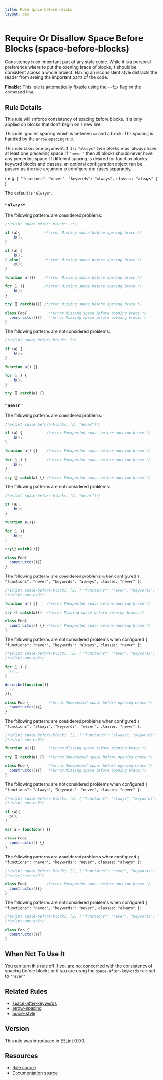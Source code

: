 ```yaml
---
title: Rule space-before-blocks
layout: doc
---
```

<!-- Note: No pull requests accepted for this file. See README.md in the root directory for details. -->
# Require Or Disallow Space Before Blocks (space-before-blocks)

Consistency is an important part of any style guide.
While it is a personal preference where to put the opening brace of blocks,
it should be consistent across a whole project.
Having an inconsistent style distracts the reader from seeing the important parts of the code.

**Fixable:** This rule is automatically fixable using the `--fix` flag on the command line.

## Rule Details

This rule will enforce consistency of spacing before blocks. It is only applied on blocks that don’t begin on a new line.

This rule ignores spacing which is between `=>` and a block. The spacing is handled by the `arrow-spacing` rule.

This rule takes one argument. If it is `"always"` then blocks must always have at least one preceding space. If `"never"`
then all blocks should never have any preceding space. If different spacing is desired for function
blocks, keyword blocks and classes, an optional configuration object can be passed as the rule argument to
configure the cases separately.

( e.g. `{ "functions": "never", "keywords": "always", classes: "always" }` )

The default is `"always"`.

### `"always"`

The following patterns are considered problems:

```js
/*eslint space-before-blocks: 2*/

if (a){           /*error Missing space before opening brace.*/
    b();
}

if (a) {
    b();
} else{           /*error Missing space before opening brace.*/
    c();
}

function a(){}    /*error Missing space before opening brace.*/

for (;;){         /*error Missing space before opening brace.*/
    b();
}

try {} catch(a){} /*error Missing space before opening brace.*/

class Foo{          /*error Missing space before opening brace.*/
  constructor(){}   /*error Missing space before opening brace.*/
}
```

The following patterns are not considered problems:

```js
/*eslint space-before-blocks: 2*/

if (a) {
    b();
}

function a() {}

for (;;) {
    b();
}

try {} catch(a) {}
```

### `"never"`

The following patterns are considered problems:

```js
/*eslint space-before-blocks: [2, "never"]*/

if (a) {           /*error Unexpected space before opening brace.*/
    b();
}

function a() {}    /*error Unexpected space before opening brace.*/

for (;;) {         /*error Unexpected space before opening brace.*/
    b();
}

try {} catch(a) {} /*error Unexpected space before opening brace.*/
```

The following patterns are not considered problems:

```js
/*eslint space-before-blocks: [2, "never"]*/

if (a){
    b();
}

function a(){}

for (;;){
    b();
}

try{} catch(a){}

class Foo{
  constructor(){}
}
```

The following patterns are considered problems when configured `{ "functions": "never", "keywords": "always", classes: "never" }`:

```js
/*eslint space-before-blocks: [2, { "functions": "never", "keywords": "always", classes: "never" }]*/
/*eslint-env es6*/

function a() {}    /*error Unexpected space before opening brace.*/

try {} catch(a){}  /*error Missing space before opening brace.*/

class Foo{
  constructor() {} /*error Unexpected space before opening brace.*/
}
```


The following patterns are not considered problems when configured `{ "functions": "never", "keywords": "always", classes: "never" }`:

```js
/*eslint space-before-blocks: [2, { "functions": "never", "keywords": "always", classes: "never" }]*/
/*eslint-env es6*/

for (;;) {
  // ...
}

describe(function(){
  // ...
});

class Foo {         /*error Unexpected space before opening brace.*/
  constructor(){}
}
```

The following patterns are considered problems when configured `{ "functions": "always", "keywords": "never", classes: "never" }`:

```js
/*eslint space-before-blocks: [2, { "functions": "always", "keywords": "never", classes: "never" }]*/
/*eslint-env es6*/

function a(){}      /*error Missing space before opening brace.*/

try {} catch(a) {}  /*error Unexpected space before opening brace.*/

class Foo {         /*error Unexpected space before opening brace.*/
  constructor(){}   /*error Missing space before opening brace.*/
}
```


The following patterns are not considered problems when configured `{ "functions": "always", "keywords": "never", classes: "never" }`:

```js
/*eslint space-before-blocks: [2, { "functions": "always", "keywords": "never", classes: "never" }]*/
/*eslint-env es6*/

if (a){
  b();
}

var a = function() {}

class Foo{
  constructor() {}
}
```

The following patterns are considered problems when configured `{ "functions": "never", "keywords": "never", classes: "always" }`:

```js
/*eslint space-before-blocks: [2, { "functions": "never", "keywords": "never", classes: "always" }]*/
/*eslint-env es6*/

class Foo{         /*error Unexpected space before opening brace.*/
  constructor(){}
}
```


The following patterns are not considered problems when configured `{ "functions": "never", "keywords": "never", classes: "always" }`:

```js
/*eslint space-before-blocks: [2, { "functions": "never", "keywords": "never", classes: "always" }]*/
/*eslint-env es6*/

class Foo {
  constructor(){}
}
```

## When Not To Use It

You can turn this rule off if you are not concerned with the consistency of spacing before blocks or if you are using the `space-after-keywords` rule set to `"never"`.

## Related Rules

* [space-after-keywords](space-after-keywords)
* [arrow-spacing](arrow-spacing)
* [brace-style](brace-style)

## Version

This rule was introduced in ESLint 0.9.0.

## Resources

* [Rule source](https://github.com/eslint/eslint/tree/master/lib/rules/space-before-blocks.js)
* [Documentation source](https://github.com/eslint/eslint/tree/master/docs/rules/space-before-blocks.md)
